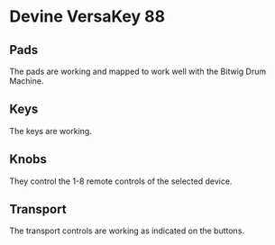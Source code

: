 # Devine VersaKey 88

## Pads

The pads are working and mapped to work well with the Bitwig Drum Machine.

## Keys

The keys are working.

## Knobs

They control the 1-8 remote controls of the selected device.

## Transport

The transport controls are working as indicated on the buttons.
